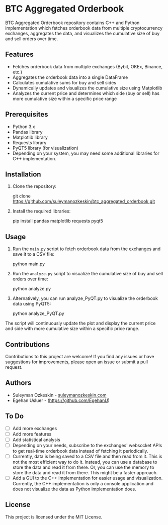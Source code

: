 # BTC Aggregated Orderbook

BTC Aggregated Orderbook repository contains C++ and Python implementation which fetches orderbook data from multiple cryptocurrency exchanges, aggregates the data, and visualizes the cumulative size of buy and sell orders over time.

## Features

- Fetches orderbook data from multiple exchanges (Bybit, OKEx, Binance, etc.)
- Aggregates the orderbook data into a single DataFrame
- Calculates cumulative sums for buy and sell sides
- Dynamically updates and visualizes the cumulative size using Matplotlib
- Analyzes the current price and determines which side (buy or sell) has more cumulative size within a specific price range

## Prerequisites

- Python 3.x
- Pandas library
- Matplotlib library
- Requests library
- PyQT5 library (for visualization)
- Depending on your system, you may need some additional libraries for C++ implementation.

## Installation

1. Clone the repository:

    git clone <https://github.com/suleymanozkeskin/btc_aggregated_orderbook.git>

2. Install the required libraries:

    pip install pandas matplotlib requests pyqt5

## Usage

1. Run the `main.py` script to fetch orderbook data from the exchanges and save it to a CSV file:

    python main.py

2. Run the `analyze.py` script to visualize the cumulative size of buy and sell orders over time:

    python analyze.py

3. Alternatively, you can run analyze_PyQT.py to visualize the orderbook data using PyQT5:

    python analyze_PyQT.py

The script will continuously update the plot and display the current price and side with more cumulative size within a specific price range.

## Contributions

Contributions to this project are welcome! If you find any issues or have suggestions for improvements, please open an issue or submit a pull request.

## Authors

- Suleyman Ozkeskin - [suleymanozkeskin.com](https://suleymanozkeskin.com)
- Egehan Usluer - (<https://github.com/EgehanU>)

## To Do

- [ ] Add more exchanges
- [ ] Add more features
- [ ] Add statistical analysis
- [ ] Depending on your needs, subscribe to the exchanges' websocket APIs to get real-time orderbook data instead of fetching it periodically.
- [ ] Currently, data is being saved to a CSV file and then read from it. This is not the most efficient way to do it. Instead, you can use a database to store the data and read it from there. Or, you can use the memory to store the data and read it from there. This might be a faster approach.
- [ ] Add a GUI to the C++ implementation for easier usage and visualization. Currently, the C++ implementation is only a console application and does not visualize the data as Python implementation does.

## License

This project is licensed under the MIT License.
